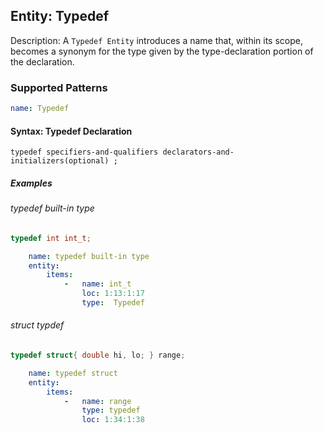 ## Entity: Typedef

Description: A `Typedef Entity` introduces a name that, within its scope, becomes a synonym for the type given by the type-declaration portion of the declaration.

### Supported Patterns

```yaml
name: Typedef
```

#### Syntax: Typedef Declaration
```text
typedef specifiers-and-qualifiers declarators-and-initializers(optional) ;	
```
##### Examples

###### typedef built-in type
```cpp
typedef int int_t;
```

```yaml
    name: typedef built-in type
    entity:
        items:
            -   name: int_t
                loc: 1:13:1:17
                type:  Typedef
```

###### struct typdef 
```cpp
typedef struct{ double hi, lo; } range;
```

```yaml
    name: typedef struct
    entity:
        items:
            -   name: range
                type: typedef
                loc: 1:34:1:38
```

